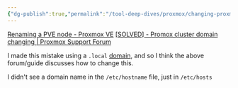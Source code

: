 ```yaml
---
{"dg-publish":true,"permalink":"/tool-deep-dives/proxmox/changing-proxmox-server-name-and-domain/"}
---
```




[Renaming a PVE node - Proxmox VE](https://pve.proxmox.com/wiki/Renaming_a_PVE_node)
[[SOLVED] - Promox cluster domain changing | Proxmox Support Forum](https://forum.proxmox.com/threads/promox-cluster-domain-changing.111578/)

I made this mistake using a `.local` [domain](https://community.veeam.com/blogs-and-podcasts-57/why-using-local-as-your-domain-name-extension-is-a-bad-idea-4828), and so I think the above forum/guide discusses how to change this.

I didn't see a domain name in the `/etc/hostname` file, just in `/etc/hosts`